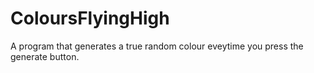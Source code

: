 # ColoursFlyingHigh
 A program that generates a true random colour eveytime you press the generate button.
